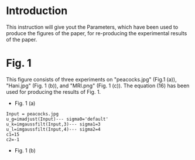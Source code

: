 # Introduction

This instruction will give yout the Parameters, which have been used to produce the figures of the paper, for re-producing the experimental results of the paper.

# Fig. 1
This figure consists of three experiments on "peacocks.jpg" (Fig.1 (a)), "Hani.jpg" (Fig. 1 (b)), and "MRI.png" (Fig. 1 (c)). The equation (16) has been used for producing the results of Fig. 1.
- Fig. 1 (a)
```
Input = peacocks.jpg
u_g=imadjust(Input)--- sigma0='default'
u_k=imgaussfilt(Input,3)--- sigma1=3
u_l=imgaussfilt(Input,4)--- sigma2=4
c1=15
c2=-1
````
- Fig. 1 (b)
